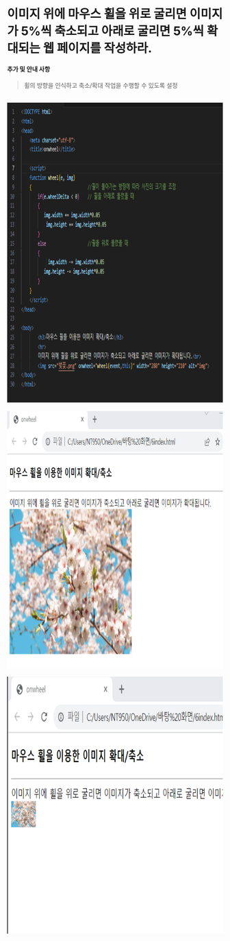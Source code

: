 # 이미지 위에 마우스 휠을 위로 굴리면 이미지가 5%씩 축소되고 아래로 굴리면 5%씩 확대되는 웹 페이지를 작성하라.

 #### 추가 및 안내 사항

>  휠의 방향을 인식하고 축소/확대 작업을 수행할 수 있도록 설정


<br><img src="1.png" width="1000" height="700" title="px(픽셀) 크기 설정" alt="1번 이미지"></img><br/>
<br><img src="2.png" width="1000" height="600" title="px(픽셀) 크기 설정" alt="1번 이미지"></img><br/>
<br><img src="3.png" width="1000" height="600" title="px(픽셀) 크기 설정" alt="1번 이미지"></img><br/>
